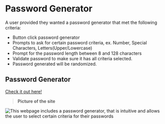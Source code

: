 
# Password Generator
A user provided they wanted a password generator that met the following criteria:

* Button click password generator
* Prompts to ask for certain password criteria, ex. Number, Special Characters, Letters(Upper/Lowercase)
* Prompt for the password length between 8 and 128 characters
* Validate password to make sure it has all criteria selected. 
* Password generated will be randomized. 


## Password Generator

[Check it out here!](https://mcstewart76.github.io/PasswordGenerator/)

>**Picture of the site**

![This webpage includes a password generator, that is intuitive and allows the user to select certain criteria for their passwords](<img src="https://github.com/mcstewart76/PasswordGenerator/raw/master/assets/images/PasswordGen.JPG">)
